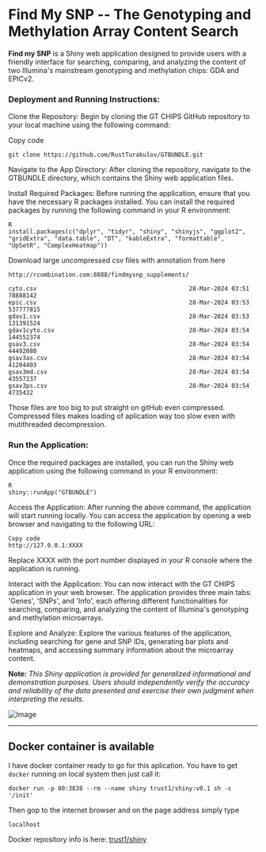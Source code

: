 # Find My SNP -- The Genotyping and Methylation Array Content Search

**Find my SNP** is a Shiny web application designed to provide users with a friendly interface for searching, comparing, and analyzing the content of two Illumina's mainstream genotyping and methylation chips: GDA and EPICv2.

### Deployment and Running Instructions:

Clone the Repository: Begin by cloning the GT CHIPS GitHub repository to your local machine using the following command:

Copy code
```
git clone https://github.com/RustTurakulov/GTBUNDLE.git
```

Navigate to the App Directory: After cloning the repository, navigate to the GTBUNDLE directory, which contains the Shiny web application files.

Install Required Packages: Before running the application, ensure that you have the necessary R packages installed. You can install the required packages by running the following command in your R environment:

```
R
install.packages(c("dplyr", "tidyr", "shiny", "shinyjs", "ggplot2", "gridExtra", "data.table", "DT", "kableExtra", "formattable", "UpSetR", "ComplexHeatmap"))
```
Download large uncompressed csv files with annotation from here

```
http://rcombination.com:8888/findmysnp_supplements/

cyto.csv                                           28-Mar-2024 03:51            78888142
epic.csv                                           28-Mar-2024 03:53           537777815
gdav1.csv                                          28-Mar-2024 03:53           131391524
gdav1cyto.csv                                      28-Mar-2024 03:54           144552374
gsav3.csv                                          28-Mar-2024 03:54            44492080
gsav3as.csv                                        28-Mar-2024 03:54            41204403
gsav3md.csv                                        28-Mar-2024 03:54            43557237
gsav3ps.csv                                        28-Mar-2024 03:54            4735432

```
Those files are too big to put straight on gitHub even compressed. Compressed files makes loading of aplication way too slow even with mutithreaded decompression.  

### Run the Application: 

Once the required packages are installed, you can run the Shiny web application using the following command in your R environment:


```
R
shiny::runApp("GTBUNDLE")
```


Access the Application: After running the above command, the application will start running locally. You can access the application by opening a web browser and navigating to the following URL:

```
Copy code
http://127.0.0.1:XXXX
```

Replace XXXX with the port number displayed in your R console where the application is running.

Interact with the Application: You can now interact with the GT CHIPS application in your web browser. The application provides three main tabs: 'Genes', 'SNPs', and 'Info', each offering different functionalities for searching, comparing, and analyzing the content of Illumina's genotyping and methylation microarrays.

Explore and Analyze: Explore the various features of the application, including searching for gene and SNP IDs, generating bar plots and heatmaps, and accessing summary information about the microarray content.

**Note:** _This Shiny application is provided for generalized informational and demonstration purposes. Users should independently verify the accuracy and reliability of the data presented and exercise their own judgment when interpreting the results._



![Image](https://github.com/users/RustTurakulov/projects/1/assets/72537644/534ca8f4-2a1d-4ee4-8205-dcaededdb96b)


---
## Docker container is available
I have docker container ready to go for this aplication. You have to get `docker` running on local system then just call it:
```
docker run -p 80:3838 --rm --name shiny trust1/shiny:v0.1 sh -c '/init'
```
Then gop to the internet browser and on the page address simply type
```
localhost
```
Docker repository info is here: [trust1/shiny](https://hub.docker.com/repository/docker/trust1/shiny/general)
